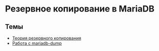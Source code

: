# Резервное копирование в MariaDB

## Темы

- [Теория резервного копирования](README_1_theory.md)
- [Работа с mariadb-dump](README_2_mariadb-dump.md)

